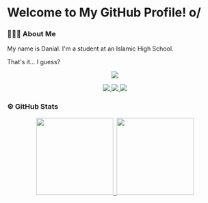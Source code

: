 # Welcome to My GitHub Profile! o/

### 👨🏻‍💻 About Me

My name is Danial. I'm a student at an Islamic High School.

That's it... I guess?

<p align="center">
  <a href="https://discord.com/users/384653287544193024">
    <img src="https://discord.c99.nl/widget/theme-1/384653287544193024.png" />
  </a>
</p>

<p align="center">
  <a href="https://twitter.com/dandan_kikoeru">
    <img src="https://img.shields.io/badge/%40dandan--kikoeru-36393e?&logo=twitter" />
  </a>
  <a href="https://www.instagram.com/danial.tar.gz/">
    <img src="https://img.shields.io/badge/%40danial.tar.gz-36393e?&logo=instagram" />
  </a>
  <a href="https://steamcommunity.com/id/yurareru/">
    <img src="https://img.shields.io/badge/yurareru-36393e?&logo=steam" />
  </a>
</p>

### ⚙ GitHub Stats

<p align="center">
  <a href="https://github.com/dandan-kikoeru">
    <img height="180" src="https://github-readme-stats-eight-theta.vercel.app/api?username=dandan-kikoeru&show_icons=true&theme=tokyonight&include_all_commits=true&count_private=true" />&nbsp;
    <img height="180" src="https://github-readme-stats.vercel.app/api/top-langs/?username=dandan-kikoeru&layout=compact&theme=tokyonight" />
  </a>
</p>

